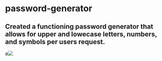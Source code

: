 # password-generator

## Created a functioning password generator that allows for upper and lowecase letters, numbers, and symbols per users request.

#![](assets/password-gen)

